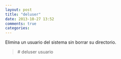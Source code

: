 ```yaml
---
layout: post
title: "deluser"
date: 2013-10-27 13:52
comments: true
categories: 
---
```

Elimina un usuario del sistema sin borrar su directorio.

>\# deluser usuario

